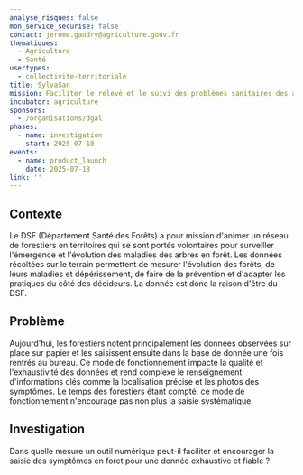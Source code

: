 ```yaml
---
analyse_risques: false
mon_service_securise: false
contact: jerome.gaudry@agriculture.gouv.fr
thematiques:
  - Agriculture
  - Santé
usertypes:
  - collectivite-territoriale
title: SylvaSan
mission: Faciliter le relevé et le suivi des problèmes sanitaires des arbres en forêt.
incubator: agriculture
sponsors:
  - /organisations/dgal
phases:
  - name: investigation
    start: 2025-07-18
events:
  - name: product_launch
    date: 2025-07-18
link: ''
---
```

## Contexte

Le DSF (Département Santé des Forêts) a pour mission d'animer un réseau de forestiers en territoires qui se sont portés volontaires pour surveiller l'émergence et l'évolution des maladies des arbres en forêt. Les données récoltées sur le terrain permettent de mesurer l'évolution des forêts, de leurs maladies et dépérissement, de faire de la prévention et d'adapter les pratiques du côté des décideurs.
La donnée est donc la raison d'être du DSF.


## Problème

Aujourd'hui, les forestiers notent principalement les données observées sur place sur papier et les saisissent ensuite dans la base de donnée une fois rentrés au bureau.
Ce mode de fonctionnement impacte la qualité et l'exhaustivité des données et rend complexe le renseignement d'informations clés comme la localisation précise et les photos des symptômes.
Le temps des forestiers étant compté, ce mode de fonctionnement n'encourage pas non plus la saisie systématique.

## Investigation

Dans quelle mesure un outil numérique peut-il faciliter et encourager la saisie des symptômes en foret pour une donnée exhaustive et fiable ?

